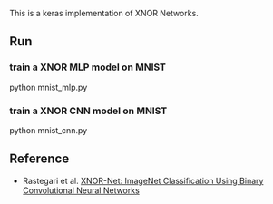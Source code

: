 This is a keras implementation of XNOR Networks.

## Run
### train a XNOR MLP model on MNIST
python mnist_mlp.py 
### train a XNOR CNN model on MNIST
python mnist_cnn.py 

## Reference
* Rastegari et al. [XNOR-Net: ImageNet Classification Using Binary Convolutional Neural Networks](https://arxiv.org/abs/1603.05279)

